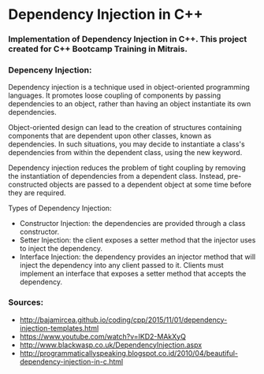 # Dependency Injection in C++
### Implementation of Dependency Injection in C++. This project created for C++ Bootcamp Training in Mitrais.

### Depenceny Injection:
Dependency injection is a technique used in object-oriented programming languages. It promotes loose coupling of components by passing dependencies to an object, rather than having an object instantiate its own dependencies.

Object-oriented design can lead to the creation of structures containing components that are dependent upon other classes, known as dependencies. In such situations, you may decide to instantiate a class's dependencies from within the dependent class, using the new keyword.

Dependency injection reduces the problem of tight coupling by removing the instantiation of dependencies from a dependent class. Instead, pre-constructed objects are passed to a dependent object at some time before they are required.

Types of Dependency Injection:
* Constructor Injection: the dependencies are provided through a class constructor.
* Setter Injection: the client exposes a setter method that the injector uses to inject the dependency.
* Interface Injection: the dependency provides an injector method that will inject the dependency into any client passed to it. Clients must implement an interface that exposes a setter method that accepts the dependency.

### Sources:
* http://bajamircea.github.io/coding/cpp/2015/11/01/dependency-injection-templates.html
* https://www.youtube.com/watch?v=IKD2-MAkXyQ
* http://www.blackwasp.co.uk/DependencyInjection.aspx
* http://programmaticallyspeaking.blogspot.co.id/2010/04/beautiful-dependency-injection-in-c.html


